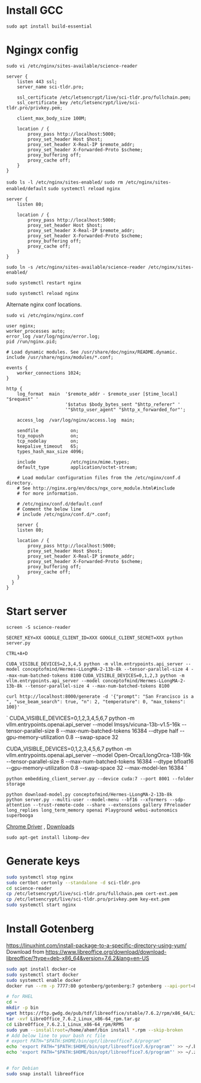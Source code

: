 # Install GCC
`sudo apt install build-essential`

# Ngingx config
`sudo vi /etc/nginx/sites-available/science-reader`

```
server {                                                                                                                                                                                 
    listen 443 ssl;
    server_name sci-tldr.pro;

    ssl_certificate /etc/letsencrypt/live/sci-tldr.pro/fullchain.pem;
    ssl_certificate_key /etc/letsencrypt/live/sci-tldr.pro/privkey.pem;
    
    client_max_body_size 100M;

    location / { 
        proxy_pass http://localhost:5000;
        proxy_set_header Host $host;
        proxy_set_header X-Real-IP $remote_addr;
        proxy_set_header X-Forwarded-Proto $scheme;
        proxy_buffering off;
        proxy_cache off;
    }   
}
```
`sudo ls -l /etc/nginx/sites-enabled/`
`sudo rm /etc/nginx/sites-enabled/default`
`sudo systemctl reload nginx`

```
server {                                                                                                                                                                                 
    listen 80;

    location / { 
        proxy_pass http://localhost:5000;
        proxy_set_header Host $host;
        proxy_set_header X-Real-IP $remote_addr;
        proxy_set_header X-Forwarded-Proto $scheme;
        proxy_buffering off;
        proxy_cache off;
    }   
}
```

`sudo ln -s /etc/nginx/sites-available/science-reader /etc/nginx/sites-enabled/`

`sudo systemctl restart nginx`

`sudo systemctl reload nginx`

Alternate nginx conf locations.

`sudo vi /etc/nginx/nginx.conf`

```
user nginx;
worker_processes auto;
error_log /var/log/nginx/error.log;
pid /run/nginx.pid;

# Load dynamic modules. See /usr/share/doc/nginx/README.dynamic.
include /usr/share/nginx/modules/*.conf;

events {
    worker_connections 1024;
}

http {
    log_format  main  '$remote_addr - $remote_user [$time_local] "$request" '
                      '$status $body_bytes_sent "$http_referer" '
                      '"$http_user_agent" "$http_x_forwarded_for"';

    access_log  /var/log/nginx/access.log  main;

    sendfile            on;
    tcp_nopush          on;
    tcp_nodelay         on;
    keepalive_timeout   65;
    types_hash_max_size 4096;

    include             /etc/nginx/mime.types;
    default_type        application/octet-stream;

    # Load modular configuration files from the /etc/nginx/conf.d directory.
    # See http://nginx.org/en/docs/ngx_core_module.html#include
    # for more information.
    
    # /etc/nginx/conf.d/default.conf
    # Comment the below line
    # include /etc/nginx/conf.d/*.conf;

    server {
    listen 80;

    location / {
        proxy_pass http://localhost:5000;
        proxy_set_header Host $host;
        proxy_set_header X-Real-IP $remote_addr;
        proxy_set_header X-Forwarded-Proto $scheme;
        proxy_buffering off;
        proxy_cache off;
    }
  }
}
```

# Start server
`screen -S science-reader`

`SECRET_KEY=XX GOOGLE_CLIENT_ID=XXX GOOGLE_CLIENT_SECRET=XXX python server.py`

`CTRL+A+D`

`CUDA_VISIBLE_DEVICES=2,3,4,5 python -m vllm.entrypoints.api_server --model conceptofmind/Hermes-LLongMA-2-13b-8k --tensor-parallel-size 4 --max-num-batched-tokens 8100`
`CUDA_VISIBLE_DEVICES=0,1,2,3 python -m vllm.entrypoints.api_server --model conceptofmind/Hermes-LLongMA-2-13b-8k --tensor-parallel-size 4 --max-num-batched-tokens 8100`

`curl http://localhost:8000/generate -d '{"prompt": "San Francisco is a ", "use_beam_search": true, "n": 2, "temperature": 0, "max_tokens": 100}'`


`
CUDA_VISIBLE_DEVICES=0,1,2,3,4,5,6,7 python -m vllm.entrypoints.openai.api_server --model lmsys/vicuna-13b-v1.5-16k --tensor-parallel-size 8 --max-num-batched-tokens 16384 --dtype half --gpu-memory-utilization 0.8 --swap-space 32

CUDA_VISIBLE_DEVICES=0,1,2,3,4,5,6,7 python -m vllm.entrypoints.openai.api_server --model Open-Orca/LlongOrca-13B-16k --tensor-parallel-size 8 --max-num-batched-tokens 16384 --dtype bfloat16 --gpu-memory-utilization 0.8 --swap-space 32 --max-model-len 16384
`

`python embedding_client_server.py --device cuda:7 --port 8001 --folder storage`

```
python download-model.py conceptofmind/Hermes-LLongMA-2-13b-8k
python server.py --multi-user --model-menu --bf16 --xformers --sdp-attention --trust-remote-code --share --extensions gallery FPreloader long_replies long_term_memory openai Playground webui-autonomics superbooga
```

[Chrome Driver](https://chromedriver.chromium.org/getting-started) , [Downloads](https://chromedriver.chromium.org/downloads)

`sudo apt-get install libomp-dev`



# Generate keys
```bash
sudo systemctl stop nginx
sudo certbot certonly --standalone -d sci-tldr.pro
cd science-reader
cp /etc/letsencrypt/live/sci-tldr.pro/fullchain.pem cert-ext.pem
cp /etc/letsencrypt/live/sci-tldr.pro/privkey.pem key-ext.pem
sudo systemctl start nginx
```

# Install Gotenberg
https://linuxhint.com/install-package-to-a-specific-directory-using-yum/
Download from https://www.libreoffice.org/download/download-libreoffice/?type=deb-x86_64&version=7.6.2&lang=en-US
```bash
sudo apt install docker-ce
sudo systemctl start docker
sudo systemctl enable docker
docker run --rm -p 7777:80 gotenberg/gotenberg:7 gotenberg --api-port=80 --api-timeout=30s

# for RHEL
cd ~
mkdir -p bin
wget https://ftp.gwdg.de/pub/tdf/libreoffice/stable/7.6.2/rpm/x86_64/LibreOffice_7.6.2_Linux_x86-64_rpm.tar.gz
tar -xvf LibreOffice_7.6.2_Linux_x86-64_rpm.tar.gz
cd LibreOffice_7.6.2.1_Linux_x86-64_rpm/RPMS
sudo yum --installroot=/home/ahemf/bin install *.rpm --skip-broken
# Add below line to your bash rc file
# export PATH="$PATH:$HOME/bin/opt/libreoffice7.6/program"
echo 'export PATH="$PATH:$HOME/bin/opt/libreoffice7.6/program"' >> ~/.bashrc
echo 'export PATH="$PATH:$HOME/bin/opt/libreoffice7.6/program"' >> ~/.zshrc


# for Debian
sudo snap install libreoffice


```

